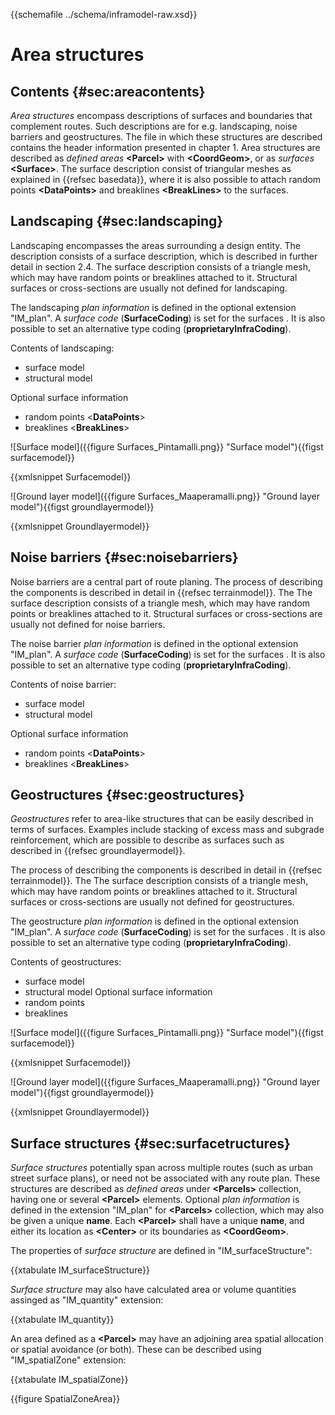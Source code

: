 {{schemafile ../schema/inframodel-raw.xsd}}
# Area structures

## Contents {#sec:areacontents}

*Area structures* encompass descriptions of surfaces and boundaries that complement routes. Such descriptions are for e.g. landscaping, noise barriers and geostructures. The file in which these structures are described contains the header information presented in chapter 1. Area structures are described as *defined areas*  **\<Parcel>** with **\<CoordGeom>**, or as  *surfaces* **\<Surface>**. The surface description consist of triangular meshes as explained in {{refsec basedata}}, where it is also possible to attach random points **\<DataPoints>** and breaklines **\<BreakLines>** to the surfaces. 

## Landscaping {#sec:landscaping}

Landscaping encompasses the areas surrounding a design entity. The description consists of a surface description, which is described in further detail in section 2.4. The surface description consists of a triangle mesh, which may have random points or breaklines attached to it. Structural surfaces or cross-sections are usually not defined for landscaping.

The landscaping *plan information* is defined in the optional extension "IM_plan". A *surface code* (**SurfaceCoding**) is set for the surfaces . It is also possible to set an alternative type coding (**proprietaryInfraCoding**).

Contents of landscaping:

- surface model
- structural model

Optional surface information
- random points <**DataPoints**>
- breaklines <**BreakLines**>
 
![Surface model]({{figure Surfaces_Pintamalli.png}} "Surface model"){{figst surfacemodel}}

{{xmlsnippet Surfacemodel}}
 
![Ground layer model]({{figure Surfaces_Maaperamalli.png}} "Ground layer model"){{figst groundlayermodel}}	

{{xmlsnippet Groundlayermodel}} 

## Noise barriers {#sec:noisebarriers}

Noise barriers are a central part of route planing. The process of describing the components is described in detail in {{refsec terrainmodel}}. The The surface description consists of a triangle mesh, which may have random points or breaklines attached to it. Structural surfaces or cross-sections are usually not defined for noise barriers.

The noise barrier *plan information* is defined in the optional extension "IM_plan". A *surface code* (**SurfaceCoding**) is set for the surfaces . It is also possible to set an alternative type coding (**proprietaryInfraCoding**).

Contents of noise barrier:

- surface model
- structural model

Optional surface information
- random points <**DataPoints**>
- breaklines <**BreakLines**>


## Geostructures {#sec:geostructures}

*Geostructures* refer to area-like structures that can be easily described in terms of surfaces. Examples include stacking of excess mass and subgrade reinforcement, which are possible to describe as surfaces such as described in {{refsec groundlayermodel}}.

The process of describing the components is described in detail in {{refsec terrainmodel}}. The The surface description consists of a triangle mesh, which may have random points or breaklines attached to it. Structural surfaces or cross-sections are usually not defined for geostructures.

The geostructure *plan information* is defined in the optional extension "IM_plan". A *surface code* (**SurfaceCoding**) is set for the surfaces . It is also possible to set an alternative type coding (**proprietaryInfraCoding**).

Contents of geostructures:

- surface model
- structural model
Optional surface information
- random points <DataPoints>
- breaklines <BreakLines>
 
![Surface model]({{figure Surfaces_Pintamalli.png}} "Surface model"){{figst surfacemodel}}

{{xmlsnippet Surfacemodel}}

![Ground layer model]({{figure Surfaces_Maaperamalli.png}} "Ground layer model"){{figst groundlayermodel}}	

{{xmlsnippet Groundlayermodel}}
 
## Surface structures {#sec:surfacetructures}

*Surface structures* potentially span across multiple routes (such as urban street surface plans), or need not be associated with any route plan. These structures are described as *defined areas* under **\<Parcels>** collection, having one or several **\<Parcel>** elements. Optional *plan information* is defined in the extension "IM_plan" for **\<Parcels>** collection, which may also be given a unique **name**. Each **\<Parcel>** shall have a unique **name**, and either its location as **\<Center>** or its boundaries as **\<CoordGeom>**. 
 
The properties of *surface structure* are defined in "IM_surfaceStructure":
 
{{xtabulate IM_surfaceStructure}}
 
*Surface structure* may also have calculated area or volume quantities assinged as "IM_quantity" extension:
 
{{xtabulate IM_quantity}}
 
An area defined as a **\<Parcel>** may have an adjoining area spatial allocation or spatial avoidance (or both). These can be described using "IM_spatialZone" extension:
 
{{xtabulate IM_spatialZone}}
 
{{figure SpatialZoneArea}}
